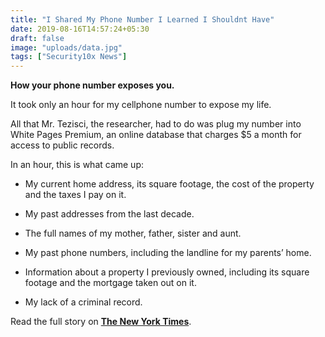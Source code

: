 ```yaml
---
title: "I Shared My Phone Number I Learned I Shouldnt Have"
date: 2019-08-16T14:57:24+05:30
draft: false
image: "uploads/data.jpg"
tags: ["Security10x News"]
---
```


**How your phone number exposes you.**

It took only an hour for my cellphone number to expose my life.

All that Mr. Tezisci, the researcher, had to do was plug my number into White Pages Premium, an online database that charges $5 a month for access to public records.

In an hour, this is what came up:

- My current home address, its square footage, the cost of the property and the taxes I pay on it.

- My past addresses from the last decade.

- The full names of my mother, father, sister and aunt.

- My past phone numbers, including the landline for my parents’ home.

- Information about a property I previously owned, including its square footage and the mortgage taken out on it.

- My lack of a criminal record.


Read the full story on **[The New York Times](https://www.nytimes.com/2019/08/15/technology/personaltech/i-shared-my-phone-number-i-learned-i-shouldnt-have.html)**.